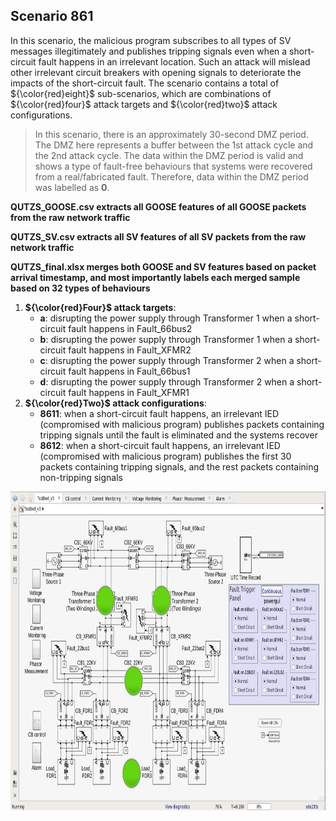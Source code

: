 ## Scenario 861
In this scenario, the malicious program subscribes to all types of SV messages illegitimately and publishes tripping signals even when a short-circuit fault happens in an irrelevant location. Such an attack will mislead other irrelevant circuit breakers with opening signals to deteriorate the impacts of the short-circuit fault. The scenario contains a total of ${\color{red}eight}$ sub-scenarios, which are combinations of ${\color{red}four}$ attack targets and ${\color{red}two}$ attack configurations.

> In this scenario, there is an approximately 30-second DMZ period. The DMZ here represents a buffer between the 1st attack cycle and the 2nd attack cycle. The data within the DMZ period is valid and shows a type of fault-free behaviours that systems were recovered from a real/fabricated fault. Therefore, data within the DMZ period was labelled as **0**.

**QUTZS_GOOSE.csv extracts all GOOSE features of all GOOSE packets from the raw network traffic**

**QUTZS_SV.csv extracts all SV features of all SV packets from the raw network traffic**

**QUTZS_final.xlsx merges both GOOSE and SV features based on packet arrival timestamp, and most importantly labels each merged sample based on 32 types of behaviours**

1. **${\color{red}Four}$ attack targets**: 
   - **a**: disrupting the power supply through Transformer 1 when a short-circuit fault happens in Fault_66bus2
   - **b**: disrupting the power supply through Transformer 1 when a short-circuit fault happens in Fault_XFMR2
   - **c**: disrupting the power supply through Transformer 2 when a short-circuit fault happens in Fault_66bus1
   - **d**: disrupting the power supply through Transformer 2 when a short-circuit fault happens in Fault_XFMR1
2. **${\color{red}Two}$ attack configurations**:
   - **8611**: when a short-circuit fault happens, an irrelevant IED (compromised with malicious program) publishes packets containing tripping signals until the fault is eliminated and the systems recover
   - **8612**: when a short-circuit fault happens, an irrelevant IED (compromised with malicious program) publishes the first 30 packets containing tripping signals, and the rest packets containing non-tripping signals

<img src="https://github.com/CSCRC-SCREED/QUT-ZSS-2023-GOOSE/blob/main/Datasets/PrimaryPlant.jpg" alt="" width="800" height="510" />

